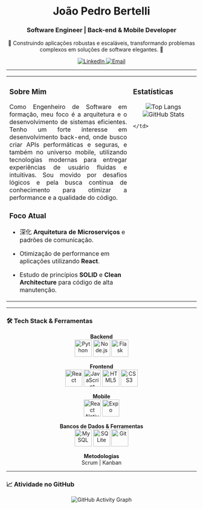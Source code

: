<div align="center">
  <h1><strong>João Pedro Bertelli</strong></h1>
  <h3>Software Engineer | Back-end & Mobile Developer</h3>
</div>

<div align="center">
  <p>🚀 Construindo aplicações robustas e escaláveis, transformando problemas complexos em soluções de software elegantes. 🚀</p>
</div>

<div align="center">
  <a href="https://www.linkedin.com/in/jo%C3%A3o-pedro-da-silva-bertelli-b68ba6275/" target="_blank">
    <img src="https://img.shields.io/badge/LinkedIn-0077B5?style=for-the-badge&logo=linkedin&logoColor=white" alt="LinkedIn">
  </a>
  <a href="mailto:jpbertelli10@gmail.com">
    <img src="https://img.shields.io/badge/Email-D14836?style=for-the-badge&logo=gmail&logoColor=white" alt="Email">
  </a>
</div>

---

<table>
  <tr>
    <td valign="top" width="65%">

### Sobre Mim

<p align="justify">
Como Engenheiro de Software em formação, meu foco é a arquitetura e o desenvolvimento de sistemas eficientes. Tenho um forte interesse em desenvolvimento back-end, onde busco criar APIs performáticas e seguras, e também no universo mobile, utilizando tecnologias modernas para entregar experiências de usuário fluidas e intuitivas. Sou movido por desafios lógicos e pela busca contínua de conhecimento para otimizar a performance e a qualidade do código.
</p>

### Foco Atual
- 深化 **Arquitetura de Microserviços** e padrões de comunicação.
- Otimização de performance em aplicações utilizando **React**.
- Estudo de princípios **SOLID** e **Clean Architecture** para código de alta manutenção.

    </td>
    <td valign="top" width="35%">

### Estatísticas

<div align="center">
  <img src="https://github-readme-stats.vercel.app/api/top-langs/?username=JotapBertelli&layout=compact&theme=tokyonight&hide_border=true&border_radius=8" alt="Top Langs" />
  <img src="https://github-readme-stats.vercel.app/api?username=JotapBertelli&show_icons=true&theme=tokyonight&include_all_commits=true&count_private=true&hide_border=true&border_radius=8" alt="GitHub Stats" />
</div>

    </td>
  </tr>
</table>

---

### 🛠️ Tech Stack & Ferramentas

<div align="center">

**Backend**
<br>
<img src="https://cdn.jsdelivr.net/gh/devicons/devicon/icons/python/python-original.svg" width="45" height="45" alt="Python" />
<img src="https://cdn.jsdelivr.net/gh/devicons/devicon/icons/nodejs/nodejs-original.svg" width="45" height="45" alt="Node.js" />
<img src="https://cdn.jsdelivr.net/gh/devicons/devicon/icons/flask/flask-original.svg" width="45" height="45" alt="Flask" />

**Frontend**
<br>
<img src="https://cdn.jsdelivr.net/gh/devicons/devicon/icons/react/react-original.svg" width="45" height="45" alt="React" />
<img src="https://cdn.jsdelivr.net/gh/devicons/devicon/icons/javascript/javascript-original.svg" width="45" height="45" alt="JavaScript" />
<img src="https://cdn.jsdelivr.net/gh/devicons/devicon/icons/html5/html5-original.svg" width="45" height="45" alt="HTML5" />
<img src="https://cdn.jsdelivr.net/gh/devicons/devicon/icons/css3/css3-original.svg" width="45" height="45" alt="CSS3" />

**Mobile**
<br>
<img src="https://cdn.jsdelivr.net/gh/devicons/devicon/icons/react/react-original.svg" width="45" height="45" alt="React Native" />
<img src="https://img.icons8.com/ios-filled/100/expo.png" width="45" height="45" alt="Expo" />

**Bancos de Dados & Ferramentas**
<br>
<img src="https://cdn.jsdelivr.net/gh/devicons/devicon/icons/mysql/mysql-original-wordmark.svg" width="45" height="45" alt="MySQL" />
<img src="https://cdn.jsdelivr.net/gh/devicons/devicon/icons/sqlite/sqlite-original.svg" width="45" height="45" alt="SQLite" />
<img src="https://cdn.jsdelivr.net/gh/devicons/devicon/icons/git/git-original.svg" width="45" height="45" alt="Git" />

**Metodologias**
<br>
Scrum | Kanban

</div>

---

### 📈 Atividade no GitHub
<div align="center">
  <img src="https://github-readme-activity-graph.vercel.app/graph?username=JotapBertelli&theme=tokyo-night" alt="GitHub Activity Graph" />
</div>
